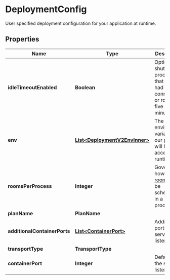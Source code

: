 

# DeploymentConfig

User specified deployment configuration for your application at runtime.

## Properties

| Name | Type | Description | Notes |
|------------ | ------------- | ------------- | -------------|
|**idleTimeoutEnabled** | **Boolean** | Option to shut down processes that have had no new connections or rooms for five minutes. |  [optional] |
|**env** | [**List&lt;DeploymentV2EnvInner&gt;**](DeploymentV2EnvInner.md) | The environment variable that our process will have access to at runtime. |  |
|**roomsPerProcess** | **Integer** | Governs how many [rooms](https://hathora.dev/docs/concepts/hathora-entities#room) can be scheduled in a process. |  |
|**planName** | **PlanName** |  |  |
|**additionalContainerPorts** | [**List&lt;ContainerPort&gt;**](ContainerPort.md) | Additional ports your server listens on. |  [optional] |
|**transportType** | **TransportType** |  |  |
|**containerPort** | **Integer** | Default port the server listens on. |  |



